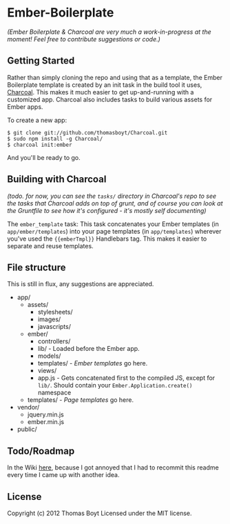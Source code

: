 # Ember-Boilerplate

_(Ember Boilerplate & Charcoal are very much a work-in-progress at the moment! Feel free to contribute suggestions or code.)_

## Getting Started

Rather than simply cloning the repo and using that as a template, the Ember Boilerplate template is created by an init task in the build tool it uses, [Charcoal](https://github.com/thomasboyt/Charcoal). This makes it much easier to get up-and-running with a customized app. Charcoal also includes tasks to build various assets for Ember apps.

To create a new app:

```
$ git clone git://github.com/thomasboyt/Charcoal.git
$ sudo npm install -g Charcoal/
$ charcoal init:ember
```

And you'll be ready to go.

## Building with Charcoal

_(todo. for now, you can see the `tasks/` directory in Charcoal's repo to see the tasks that Charcoal adds on top of grunt, and of course you can look at the Gruntfile to see how it's configured - it's mostly self documenting)_

The `ember_template` task: This task concatenates your Ember templates (in `app/ember/templates`) into your page templates (in `app/templates`) wherever you've used the `{{emberTmpl}}` Handlebars tag. This makes it easier to separate and reuse templates.

## File structure

This is still in flux, any suggestions are appreciated.

* app/
    * assets/
        * stylesheets/
        * images/
        * javascripts/
    * ember/
        * controllers/
        * lib/ - Loaded before the Ember app.
        * models/
        * templates/ - *Ember templates* go here.
        * views/
        * app.js - Gets concatenated first to the compiled JS, except for `lib/`. Should contain your `Ember.Application.create()` namespace 
    * templates/ - *Page templates* go here.
* vendor/
    * jquery.min.js
    * ember.min.js
* public/

## Todo/Roadmap

In the Wiki [here](https://github.com/thomasboyt/Charcoal/wiki/Todo), because I got annoyed that I had to recommit this readme every time I came up with another idea.

## License
Copyright (c) 2012 Thomas Boyt 
Licensed under the MIT license.
